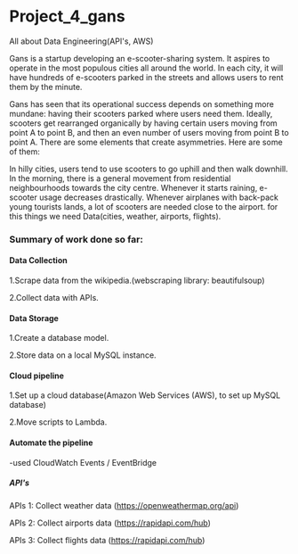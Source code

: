 # Project_4_gans
All about Data Engineering(API's, AWS)

Gans is a startup developing an e-scooter-sharing system. It aspires to operate in the most populous cities all around the world. In each city, it will have hundreds of e-scooters parked in the streets and allows users to rent them by the minute.

Gans has seen that its operational success depends on something more mundane: having their scooters parked where users need them.
Ideally, scooters get rearranged organically by having certain users moving from point A to point B, and then an even number of users moving from point B to point A. There are some elements that create asymmetries. Here are some of them:

In hilly cities, users tend to use scooters to go uphill and then walk downhill.
In the morning, there is a general movement from residential neighbourhoods towards the city centre.
Whenever it starts raining, e-scooter usage decreases drastically.
Whenever airplanes with back-pack young tourists lands, a lot of scooters are needed close to the airport.
for this things we need Data(cities, weather, airports, flights).


### Summary of work done so far:

#### Data Collection
1.Scrape data from the wikipedia.(webscraping library: beautifulsoup)

2.Collect data with APIs.

#### Data Storage
1.Create a database model.

2.Store data on a local MySQL instance.

#### Cloud pipeline
1.Set up a cloud database(Amazon Web Services (AWS), to set up MySQL database)

2.Move scripts to Lambda.

#### Automate the pipeline
-used CloudWatch Events / EventBridge 


##### API's
APIs 1: Collect weather data (https://openweathermap.org/api)

APIs 2: Collect airports data (https://rapidapi.com/hub)

APIs 3: Collect flights data (https://rapidapi.com/hub)

